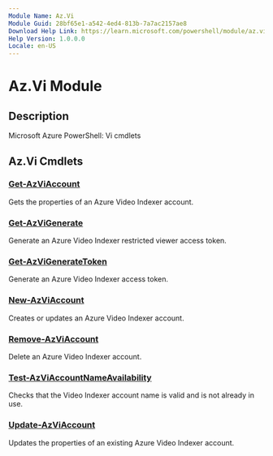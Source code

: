 ```yaml
---
Module Name: Az.Vi
Module Guid: 28bf65e1-a542-4ed4-813b-7a7ac2157ae8
Download Help Link: https://learn.microsoft.com/powershell/module/az.vi
Help Version: 1.0.0.0
Locale: en-US
---
```


# Az.Vi Module
## Description
Microsoft Azure PowerShell: Vi cmdlets

## Az.Vi Cmdlets
### [Get-AzViAccount](Get-AzViAccount.md)
Gets the properties of an Azure Video Indexer account.

### [Get-AzViGenerate](Get-AzViGenerate.md)
Generate an Azure Video Indexer restricted viewer access token.

### [Get-AzViGenerateToken](Get-AzViGenerateToken.md)
Generate an Azure Video Indexer access token.

### [New-AzViAccount](New-AzViAccount.md)
Creates or updates an Azure Video Indexer account.

### [Remove-AzViAccount](Remove-AzViAccount.md)
Delete an Azure Video Indexer account.

### [Test-AzViAccountNameAvailability](Test-AzViAccountNameAvailability.md)
Checks that the Video Indexer account name is valid and is not already in use.

### [Update-AzViAccount](Update-AzViAccount.md)
Updates the properties of an existing Azure Video Indexer account.

